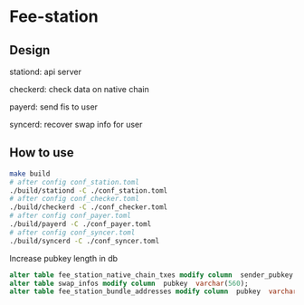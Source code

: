 # Fee-station

## Design

stationd: api server

checkerd: check data on native chain

payerd: send fis to user

syncerd: recover swap info for user

## How to use

```sh
make build
# after config conf_station.toml
./build/stationd -C ./conf_station.toml
# after config conf_checker.toml
./build/checkerd -C ./conf_checker.toml
# after config conf_payer.toml
./build/payerd -C ./conf_payer.toml
# after config conf_syncer.toml
./build/syncerd -C ./conf_syncer.toml
```

Increase pubkey length in db
```sql
alter table fee_station_native_chain_txes modify column  sender_pubkey  varchar(560);
alter table swap_infos modify column  pubkey  varchar(560);
alter table fee_station_bundle_addresses modify column  pubkey  varchar(560);

```